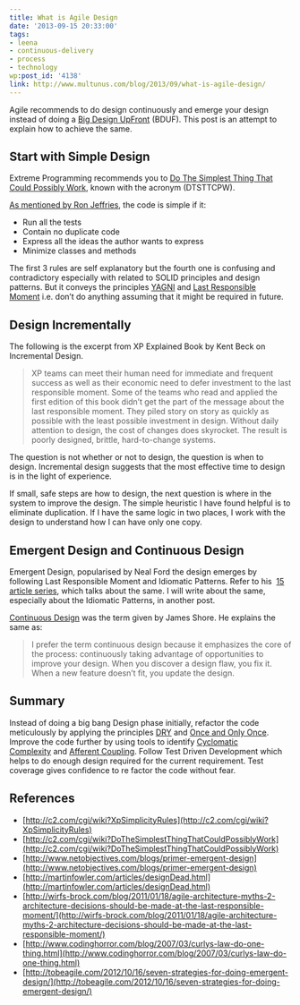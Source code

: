 ```yaml
---
title: What is Agile Design
date: '2013-09-15 20:33:00'
tags:
- leena
- continuous-delivery
- process
- technology
wp:post_id: '4138'
link: http://www.multunus.com/blog/2013/09/what-is-agile-design/
---
```


Agile recommends to do design continuously and emerge your design instead of doing a [Big Design UpFront](http://c2.com/cgi/wiki?BigDesignUpFront) (BDUF). This post is an attempt to explain how to achieve the same.

## Start with Simple Design
Extreme Programming recommends you to [Do The Simplest Thing That Could Possibly Work](http://www.xprogramming.com/Practices/PracSimplest.html), known with the acronym (DTSTTCPW). 

[As mentioned by Ron Jeffries](http://xprogramming.com/classics/expemergentdesign/), the code is simple if it:

- Run all the tests
- Contain no duplicate code
- Express all the ideas the author wants to express
- Minimize classes and methods

The first 3 rules are self explanatory but the fourth one is confusing and contradictory especially with related to SOLID principles and design patterns. But it conveys the principles [YAGNI](http://en.wikipedia.org/wiki/You_aren't_gonna_need_it) and [Last Responsible Moment](http://www.codinghorror.com/blog/2006/10/the-last-responsible-moment.html) i.e. don’t do anything assuming that it might be required in future.

## Design Incrementally
The following is the excerpt from XP Explained Book by Kent Beck on Incremental Design.

> XP teams can meet their human need for immediate and frequent success as well as their economic need to defer investment to the last responsible moment. Some of the teams who read and applied the first edition of this book didn’t get the part of the message about the last responsible moment. They piled story on story as quickly as possible with the least possible investment in design. Without daily attention to design, the cost of changes does skyrocket. The result is poorly designed, brittle, hard-to-change systems.

The question is not whether or not to design, the question is when to design. Incremental design suggests that the most effective time to design is in the light of experience.

If small, safe steps are how to design, the next question is where in the system to improve the design. The simple heuristic I have found helpful is to eliminate duplication. If I have the same logic in two places, I work with the design to understand how I can have only one copy.

## Emergent Design and Continuous Design
Emergent Design, popularised by Neal Ford the design emerges by following Last Responsible Moment and Idiomatic Patterns. Refer to his 
[15 article series](http://www.ibm.com/developerworks/java/library/j-eaed1/index.html), which talks about the same. I will write about the same, especially about the Idiomatic Patterns, in another post.

[Continuous Design](http://www.martinfowler.com/ieeeSoftware/continuousDesign.pdf) was the term given by James Shore. He explains the same as:

> I prefer the term continuous design because it emphasizes the core of the process: continuously taking advantage of opportunities to improve your design. When you discover a design flaw, you fix it. When a new feature doesn’t fit, you update the design.

## Summary
Instead of doing a big bang Design phase initially, refactor the code meticulously by applying the principles [DRY](http://www.artima.com/intv/dry.html) and [Once and Only Once](http://c2.com/xp/OnceAndOnlyOnce.html). Improve the code further by using tools to identify
[Cyclomatic Complexity](http://c2.com/cgi/wiki?AbcMetric) and [Afferent Coupling](http://www.ibm.com/developerworks/library/j-eaed6/). Follow Test Driven Development which helps to do enough design required for the current requirement. Test coverage gives confidence to re factor the code without fear.

## References
- [http://c2.com/cgi/wiki?XpSimplicityRules](http://c2.com/cgi/wiki?XpSimplicityRules)
- [http://c2.com/cgi/wiki?DoTheSimplestThingThatCouldPossiblyWork](http://c2.com/cgi/wiki?DoTheSimplestThingThatCouldPossiblyWork)
- [http://www.netobjectives.com/blogs/primer-emergent-design](http://www.netobjectives.com/blogs/primer-emergent-design)  
- [http://martinfowler.com/articles/designDead.html](http://martinfowler.com/articles/designDead.html)
- [http://wirfs-brock.com/blog/2011/01/18/agile-architecture-myths-2-architecture-decisions-should-be-made-at-the-last-responsible-moment/](http://wirfs-brock.com/blog/2011/01/18/agile-architecture-myths-2-architecture-decisions-should-be-made-at-the-last-responsible-moment/)
- [http://www.codinghorror.com/blog/2007/03/curlys-law-do-one-thing.html](http://www.codinghorror.com/blog/2007/03/curlys-law-do-one-thing.html)
- [http://tobeagile.com/2012/10/16/seven-strategies-for-doing-emergent-design/](http://tobeagile.com/2012/10/16/seven-strategies-for-doing-emergent-design/)
